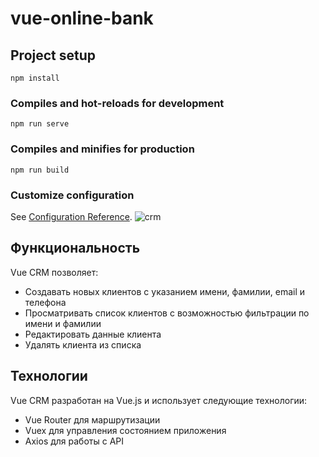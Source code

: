 # vue-online-bank

## Project setup
```
npm install
```

### Compiles and hot-reloads for development
```
npm run serve
```

### Compiles and minifies for production
```
npm run build
```

### Customize configuration
See [Configuration Reference](https://cli.vuejs.org/config/).
![crm](https://user-images.githubusercontent.com/83923244/168384640-62030647-c676-4d1e-96c6-af790b7f4f51.png)

## Функциональность

Vue CRM позволяет:

- Создавать новых клиентов с указанием имени, фамилии, email и телефона
- Просматривать список клиентов с возможностью фильтрации по имени и фамилии
- Редактировать данные клиента
- Удалять клиента из списка

## Технологии

Vue CRM разработан на Vue.js и использует следующие технологии:

- Vue Router для маршрутизации
- Vuex для управления состоянием приложения
- Axios для работы с API

